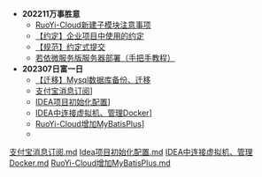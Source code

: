 * **202211万事胜意**
  * [RuoYi-Cloud新建子模块注意事项](/article-release/202211万事胜意/RuoYi-Cloud新建子模块注意事项.md)
  * [【约定】企业项目中使用的约定](/article-release/202211万事胜意/【约定】企业项目中使用的约定.md)
  * [【规范】约定式提交](/article-release/202211万事胜意/【规范】约定式提交.md)
  * [若依微服务版服务器部署（手把手教程）](/article-release/202211万事胜意/若依微服务版服务器部署（手把手教程）.md)
* **202307日富一日**
  * [【迁移】Mysql数据库备份、迁移](/article-release/202307日富一日/【迁移】Mysql数据库备份、迁移.md)
  * [支付宝消息订阅](/article-release/202307日富一日/支付宝消息订阅.md)]
  * [IDEA项目初始化配置](/article-release/202307日富一日/IDEA项目初始化配置.md)]
  * [IDEA中连接虚拟机、管理Docker](/article-release/202307日富一日/IDEA中连接虚拟机、管理Docker.md)]
  * [RuoYi-Cloud增加MyBatisPlus](/article-release/202307日富一日/RuoYi-Cloud增加MyBatisPlus.md)]
  * 
[支付宝消息订阅.md](..%2F..%2Fstar-notes%2FNodes%2F202307%E6%97%A5%E5%AF%8C%E4%B8%80%E6%97%A5%2F%E6%94%AF%E4%BB%98%E5%AE%9D%E6%B6%88%E6%81%AF%E8%AE%A2%E9%98%85.md)
[Idea项目初始化配置.md](..%2F..%2Fstar-notes%2FNodes%2F202307%E6%97%A5%E5%AF%8C%E4%B8%80%E6%97%A5%2FIdea%E9%A1%B9%E7%9B%AE%E5%88%9D%E5%A7%8B%E5%8C%96%E9%85%8D%E7%BD%AE.md)
[IDEA中连接虚拟机、管理Docker.md](..%2F..%2Fstar-notes%2FNodes%2F202307%E6%97%A5%E5%AF%8C%E4%B8%80%E6%97%A5%2FIDEA%E4%B8%AD%E8%BF%9E%E6%8E%A5%E8%99%9A%E6%8B%9F%E6%9C%BA%E3%80%81%E7%AE%A1%E7%90%86Docker.md)
[RuoYi-Cloud增加MyBatisPlus.md](..%2F..%2Fstar-notes%2FNodes%2F202307%E6%97%A5%E5%AF%8C%E4%B8%80%E6%97%A5%2FRuoYi-Cloud%E5%A2%9E%E5%8A%A0MyBatisPlus.md)




